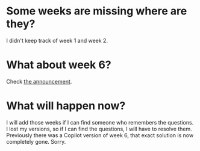 # Some weeks are missing where are they?

I didn't keep track of week 1 and week 2.

# What about week 6?

Check [the announcement](./ANNOUNCEMENT.md).

# What will happen now?

I will add those weeks if I can find someone who remembers the questions.
I lost my versions, so if I can find the questions, I will have to resolve
them. Previously there was a Copilot version of week 6, that exact solution is
now completely gone. Sorry.
